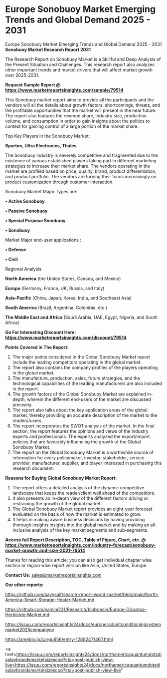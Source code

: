 # Europe Sonobuoy Market Emerging Trends and Global Demand 2025 - 2031
Europe Sonobuoy Market Emerging Trends and Global Demand 2025 - 2031
<strong>Sonobuoy Market Research Report 2031</strong>

The Research Report on Sonobuoy Market is a Skillful and Deep Analysis of the Present Situation and Challenges. This research report also analyzes other important trends and market drivers that will affect market growth over 2025-2031.

<strong>Request Sample Report @ <a href=https://www.marketreportsinsights.com/sample/79514>https://www.marketreportsinsights.com/sample/79514</a></strong>

This Sonobuoy market report aims to provide all the participants and the vendors will all the details about growth factors, shortcomings, threats, and the profitable opportunities that the market will present in the near future. The report also features the revenue share, industry size, production volume, and consumption in order to gain insights about the politics to contest for gaining control of a large portion of the market share.

Top Key Players in the Sonobuoy Market:

<strong>Sparton, Ultra Electronics, Thales</strong>

The Sonobuoy Industry is severely competitive and fragmented due to the existence of various established players taking part in different marketing strategies to increase their market share. The vendors operating in the market are profiled based on price, quality, brand, product differentiation, and product portfolio. The vendors are turning their focus increasingly on product customization through customer interaction.

Sonobuoy Market Major Types are:

<strong>• Active Sonobuoy

• Passive Sonobuoy

• Special Purpose Sonobuoy

• Sonobuoy</strong>

Market Major end-user applications :

<strong>• Defense

• Civil</strong>

Regional Analysis

</u><strong><b>North America</b></strong> (the United States, Canada, and Mexico)

<strong><b>Europe </b></strong>(Germany, France, UK, Russia, and Italy)

<strong><b>Asia-Pacific</b></strong> (China, Japan, Korea, India, and Southeast Asia)

<strong><b>South America</b></strong> (Brazil, Argentina, Colombia, etc.)

<strong><b>The Middle East and Africa</b></strong> (Saudi Arabia, UAE, Egypt, Nigeria, and South Africa)

<strong>Go For Interesting Discount Here: <a href=https://www.marketreportsinsights.com/discount/79514>https://www.marketreportsinsights.com/discount/79514</a></strong>

<strong>Points Covered in The Report:</strong>
<ol>
  <li>The major points considered in the Global Sonobuoy Market report include the leading competitors operating in the global market.</li>
  <li>The report also contains the company profiles of the players operating in the global market.</li>
  <li>The manufacture, production, sales, future strategies, and the technological capabilities of the leading manufacturers are also included in the report.</li>
  <li>The growth factors of the Global Sonobuoy Market are explained in-depth, wherein the different end-users of the market are discussed precisely.</li>
  <li>The report also talks about the key application areas of the global market, thereby providing an accurate description of the market to the readers/users.</li>
  <li>The report incorporates the SWOT analysis of the market. In the final section, the report features the opinions and views of the industry experts and professionals. The experts analyzed the export/import policies that are favorably influencing the growth of the Global Sonobuoy Market.</li>
  <li>The report on the Global Sonobuoy Market is a worthwhile source of information for every policymaker, investor, stakeholder, service provider, manufacturer, supplier, and player interested in purchasing this research document.</li>
</ol>
<strong>Reasons for Buying Global Sonobuoy Market Report:</strong>

<ol>
  <li>The report offers a detailed analysis of the dynamic competitive landscape that keeps the reader/client well ahead of the competitors.</li>
  <li>It also presents an in-depth view of the different factors driving or restraining the growth of the global market.</li>
  <li>The Global Sonobuoy Market report provides an eight-year forecast evaluated on the basis of how the market is estimated to grow.</li>
  <li>It helps in making aware business decisions by having providing thorough insights insights into the global market and by making an all-inclusive analysis of the key market segments and sub-segments.</li>
</ol>
<strong>Access full Report Description, TOC, Table of Figure, Chart, etc. @ <a href=https://www.marketreportsinsights.com/industry-forecast/sonobuoy-market-growth-and-size-2021-79514>https://www.marketreportsinsights.com/industry-forecast/sonobuoy-market-growth-and-size-2021-79514</a></strong>


Thanks for reading this article; you can also get individual chapter wise section or region wise report version like Asia, United States, Europe.

<strong>Contact Us:</strong>
sales@marketreportsinsights.com

<strong>Our other reports:</strong>

<a href=https://github.com/sayysaif/search-report-world-market/blob/main/North-America-Smart-Storage-Heater-Market.md>https://github.com/sayysaif/search-report-world-market/blob/main/North-America-Smart-Storage-Heater-Market.md</a>

<a href=https://github.com/yamini231/Research/blob/main/Europe-Dicamba-Herbicide-Market.md>https://github.com/yamini231/Research/blob/main/Europe-Dicamba-Herbicide-Market.md</a>

<a href=https://issuu.com/reportsinsights24/docs/europeradiantconditioningsystemmarket2025companyov>https://issuu.com/reportsinsights24/docs/europeradiantconditioningsystemmarket2025companyov</a>

<a href=https://ameblo.jp/cargo656/entry-12892471467.html>https://ameblo.jp/cargo656/entry-12892471467.html</a>

<a href=https://issuu.com/reportsinsights24/docs/northamericaquantumdotsdisplaybrandsmarketsizescop?cta=post-publish-view-live>https://issuu.com/reportsinsights24/docs/northamericaquantumdotsdisplaybrandsmarketsizescop?cta=post-publish-view-live</a>"

